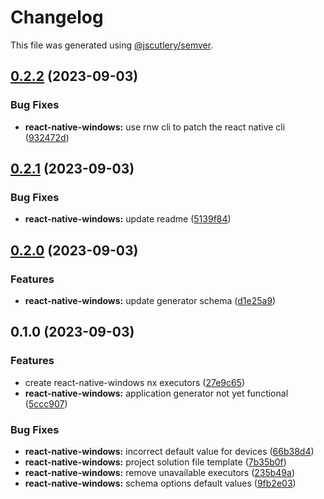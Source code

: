# Changelog

This file was generated using [@jscutlery/semver](https://github.com/jscutlery/semver).

## [0.2.2](https://github.com/Blendfoul/nx-plugins/compare/react-native-windows-0.2.1...react-native-windows-0.2.2) (2023-09-03)


### Bug Fixes

* **react-native-windows:** use rnw cli to patch the react native cli ([932472d](https://github.com/Blendfoul/nx-plugins/commit/932472d335fcb3e7b242ffc68a554352dd1aa4cd))

## [0.2.1](https://github.com/Blendfoul/nx-plugins/compare/react-native-windows-0.2.0...react-native-windows-0.2.1) (2023-09-03)


### Bug Fixes

* **react-native-windows:** update readme ([5139f84](https://github.com/Blendfoul/nx-plugins/commit/5139f84525412640d8f16f1d5e10344e9e724a39))

## [0.2.0](https://github.com/Blendfoul/nx-plugins/compare/react-native-windows-0.1.0...react-native-windows-0.2.0) (2023-09-03)


### Features

* **react-native-windows:** update generator schema ([d1e25a9](https://github.com/Blendfoul/nx-plugins/commit/d1e25a91827eadc227ce2e465475c3f4c6eeb1ee))

## 0.1.0 (2023-09-03)


### Features

* create react-native-windows nx executors ([27e9c65](https://github.com/Blendfoul/nx-plugins/commit/27e9c658f3fafd97092a9edc64a22941c024aaeb))
* **react-native-windows:** application generator not yet functional ([5ccc907](https://github.com/Blendfoul/nx-plugins/commit/5ccc907c95688f57b9bffe90e87e2b2e6fb6851d))


### Bug Fixes

* **react-native-windows:** incorrect default value for devices ([66b38d4](https://github.com/Blendfoul/nx-plugins/commit/66b38d4e0a776be711e6240ebc88969c1cf4f641))
* **react-native-windows:** project solution file template ([7b35b0f](https://github.com/Blendfoul/nx-plugins/commit/7b35b0ff22bce11aeb366141aa49be38ed9239f2))
* **react-native-windows:** remove unavailable executors ([235b49a](https://github.com/Blendfoul/nx-plugins/commit/235b49a057d306d459fb6ed4a1e4f103a5339f2d))
* **react-native-windows:** schema options default values ([9fb2e03](https://github.com/Blendfoul/nx-plugins/commit/9fb2e0388887a6b3ddab56d06f046aaecc37b6df))
